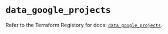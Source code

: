 # `data_google_projects`

Refer to the Terraform Registory for docs: [`data_google_projects`](https://registry.terraform.io/providers/hashicorp/google/5.10.0/docs/data-sources/projects).
